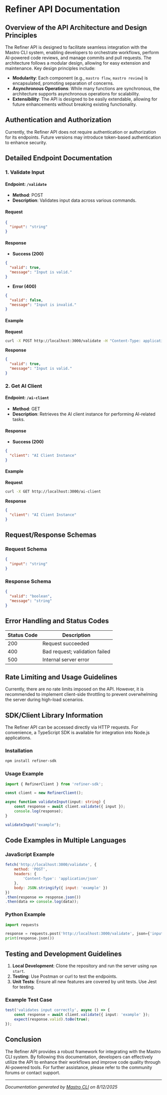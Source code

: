 <!---
This file was automatically generated by Mastro CLI
Generated on: 2025-08-12T04:07:41.956Z
Document type: api
Title: API Documentation

To prevent this file from being overwritten, add custom content
between the CUSTOM_START and CUSTOM_END markers below.
--->

# Refiner API Documentation

## Overview of the API Architecture and Design Principles

The Refiner API is designed to facilitate seamless integration with the Mastro CLI system, enabling developers to orchestrate workflows, perform AI-powered code reviews, and manage commits and pull requests. The architecture follows a modular design, allowing for easy extension and maintenance. Key design principles include:

- **Modularity**: Each component (e.g., `mastro flow`, `mastro review`) is encapsulated, promoting separation of concerns.
- **Asynchronous Operations**: While many functions are synchronous, the architecture supports asynchronous operations for scalability.
- **Extensibility**: The API is designed to be easily extendable, allowing for future enhancements without breaking existing functionality.

## Authentication and Authorization

Currently, the Refiner API does not require authentication or authorization for its endpoints. Future versions may introduce token-based authentication to enhance security.

## Detailed Endpoint Documentation

### 1. Validate Input

#### Endpoint: `/validate`

- **Method**: POST
- **Description**: Validates input data across various commands.
  
#### Request

```json
{
  "input": "string"
}
```

#### Response

- **Success (200)**

```json
{
  "valid": true,
  "message": "Input is valid."
}
```

- **Error (400)**

```json
{
  "valid": false,
  "message": "Input is invalid."
}
```

#### Example

**Request**

```bash
curl -X POST http://localhost:3000/validate -H "Content-Type: application/json" -d '{"input": "example"}'
```

**Response**

```json
{
  "valid": true,
  "message": "Input is valid."
}
```

### 2. Get AI Client

#### Endpoint: `/ai-client`

- **Method**: GET
- **Description**: Retrieves the AI client instance for performing AI-related tasks.

#### Response

- **Success (200)**

```json
{
  "client": "AI Client Instance"
}
```

#### Example

**Request**

```bash
curl -X GET http://localhost:3000/ai-client
```

**Response**

```json
{
  "client": "AI Client Instance"
}
```

## Request/Response Schemas

### Request Schema

```json
{
  "input": "string"
}
```

### Response Schema

```json
{
  "valid": "boolean",
  "message": "string"
}
```

## Error Handling and Status Codes

| Status Code | Description                          |
|-------------|--------------------------------------|
| 200         | Request succeeded                    |
| 400         | Bad request; validation failed       |
| 500         | Internal server error                |

## Rate Limiting and Usage Guidelines

Currently, there are no rate limits imposed on the API. However, it is recommended to implement client-side throttling to prevent overwhelming the server during high-load scenarios.

## SDK/Client Library Information

The Refiner API can be accessed directly via HTTP requests. For convenience, a TypeScript SDK is available for integration into Node.js applications. 

### Installation

```bash
npm install refiner-sdk
```

### Usage Example

```typescript
import { RefinerClient } from 'refiner-sdk';

const client = new RefinerClient();

async function validateInput(input: string) {
    const response = await client.validate({ input });
    console.log(response);
}

validateInput("example");
```

## Code Examples in Multiple Languages

### JavaScript Example

```javascript
fetch('http://localhost:3000/validate', {
    method: 'POST',
    headers: {
        'Content-Type': 'application/json'
    },
    body: JSON.stringify({ input: 'example' })
})
.then(response => response.json())
.then(data => console.log(data));
```

### Python Example

```python
import requests

response = requests.post('http://localhost:3000/validate', json={'input': 'example'})
print(response.json())
```

## Testing and Development Guidelines

1. **Local Development**: Clone the repository and run the server using `npm start`.
2. **Testing**: Use Postman or curl to test the endpoints.
3. **Unit Tests**: Ensure all new features are covered by unit tests. Use Jest for testing.

### Example Test Case

```typescript
test('validates input correctly', async () => {
    const response = await client.validate({ input: 'example' });
    expect(response.valid).toBe(true);
});
```

## Conclusion

The Refiner API provides a robust framework for integrating with the Mastro CLI system. By following this documentation, developers can effectively utilize the API to enhance their workflows and improve code quality through AI-powered tools. For further assistance, please refer to the community forums or contact support.

---

<!-- CUSTOM_START -->
<!-- Add your custom content here - it will be preserved during regeneration -->
<!-- CUSTOM_END -->

*Documentation generated by [Mastro CLI](https://github.com/your-org/mastro) on 8/12/2025*